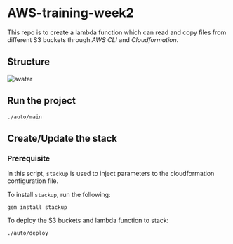 # AWS-training-week2
This repo is to create a lambda function which can read and copy files from different S3 buckets through *AWS CLI* and *Cloudformation*.

## Structure

![avatar](https://imgur.com/YSLj8ze.png)

## Run the project
```shell
./auto/main
```

## Create/Update the stack
### Prerequisite
In this script, `stackup` is used to inject parameters to the cloudformation configuration file.

To install `stackup`, run the following:
```shell
gem install stackup
```

To deploy the S3 buckets and lambda function to stack:
```shell
./auto/deploy
```